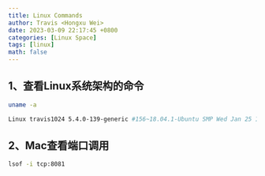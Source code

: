 ```yaml
---
title: Linux Commands
author: Travis <Hongxu Wei>
date: 2023-03-09 22:17:45 +0800
categories: [Linux Space]
tags: [linux]
math: false
---
```


## 1、查看Linux系统架构的命令

```bash
uname -a

Linux travis1024 5.4.0-139-generic #156~18.04.1-Ubuntu SMP Wed Jan 25 15:56:22 UTC 2023 x86_64 x86_64 x86_64 GNU/Linux
```


## 2、Mac查看端口调用

```bash
lsof -i tcp:8081
```

